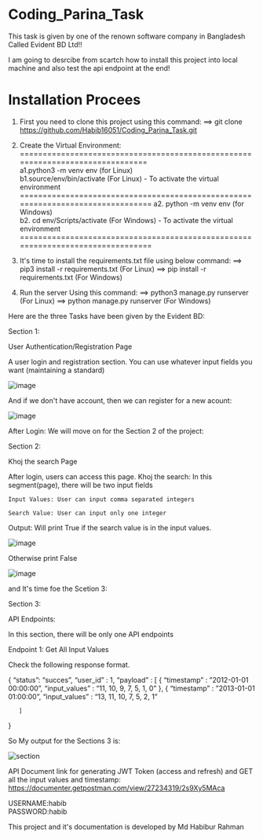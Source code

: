 # Coding_Parina_Task
This task is given by one of the renown software company in Bangladesh Called Evident BD Ltd!!

I am going to desrcibe from scartch how to install this project into local machine and also test the api endpoint at the end!

# Installation Procees

1. First you need to clone this project using this command:
==> git clone https://github.com/Habib16051/Coding_Parina_Task.git
 2. Create the Virtual Environment:
   ===============================================================================   
   a1.python3 -m venv env (for Linux)      
   b1.source/env/bin/activate (For Linux) - To activate the virtual environment
   ================================================================================
    a2. python -m venv env (for Windows)      
    b2. cd env/Scripts/activate (For Windows) - To activate the virtual environment
   ================================================================================
4. It's time to install the requirements.txt file using below command:
   ==> pip3 install -r requirements.txt (For Linux)
   ==> pip install -r requirements.txt (For Windows)

5. Run the server Using this command:
   ==> python3 manage.py runserver (For Linux)
   ==> python manage.py runserver (For Windows)
 

Here  are the three Tasks have been given by the Evident BD:

Section 1:

User Authentication/Registration Page

A user login and registration section. You can use whatever input fields you want (maintaining a standard)

![image](https://github.com/Habib16051/Coding_Parina_Task/assets/39822204/6f95e77c-6c18-4f55-b730-4be53f7239db)

And if we don't have account, then we can register for a new acount:

![image](https://github.com/Habib16051/Coding_Parina_Task/assets/39822204/6255bb39-ee58-4edc-b17b-79d34a6a1b1d)

After Login: We will move on for the Section 2 of the project:

Section 2:

Khoj the search Page

After login, users can access this page.
Khoj the search: In this segment(page), there will be two input fields

    Input Values: User can input comma separated integers

    Search Value: User can input only one integer 

Output: Will print True if the search value is in the input values. 


![image](https://github.com/Habib16051/Coding_Parina_Task/assets/39822204/3c81a387-8736-4e5f-8c4d-bed47dd80726)

Otherwise print False

![image](https://github.com/Habib16051/Coding_Parina_Task/assets/39822204/1a07bcaf-66ba-4efb-9969-6f96388845be)


and It's time foe the Scetion 3:

Section 3:

API Endpoints:

In this section, there will be only one API endpoints

Endpoint 1: Get All Input Values

   Check the following response format.

{
    “status”: “succes”,
    “user_id” : 1,
    “payload” : [
         {
              “timestamp” : ”2012-01-01 00:00:00”,
              “input_values” : “11, 10, 9, 7, 5, 1, 0”
          },
         {
                “timestamp” : ”2013-01-01 01:00:00”,
                 “input_values” : “13, 11, 10, 7, 5, 2, 1”
          
       ]
}


So My output for the Sections 3 is:

![section](https://github.com/Habib16051/Coding_Parina_Task/assets/39822204/febc3495-6e54-458a-9d33-e65ff1788c9f)

API Document link for generating JWT Token (access and refresh) and GET all the input values and timestamp:
https://documenter.getpostman.com/view/27234319/2s9Xy5MAca

USERNAME:habib    
PASSWORD:habib

This project and it's documentation is developed by Md Habibur Rahman




